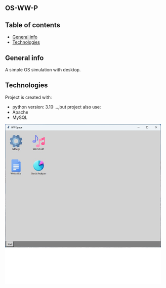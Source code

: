 ## OS-WW-P

## Table of contents
* [General info](#general-info)
* [Technologies](#technologies)

## General info
A simple OS simulation with desktop.
	
## Technologies
Project is created with:
* python version: 3.10
...,but project also use:
* Apache
* MySQL

![image alt](https://github.com/PiotrIT2015/OS-WW-P/blob/609d03dfafe8c67e541516d7736faa7dd144af42/screenshot.jpg?raw=true)
